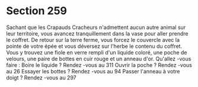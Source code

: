 # Section 259

Sachant que les Crapauds Cracheurs n'admettent aucun autre
animal sur leur territoire, vous avancez tranquillement dans la vase
pour aller prendre le coffret. De retour sur la terre ferme, vous
forcez le couvercle avec la pointe de votre épée et vous déversez
sur l'herbe le contenu du coffret. Vous y trouvez une fiole en verre
rempli d'un liquide coloré, une poche de velours, une paire de
bottes en cuir rouge et un anneau d'or. Qu'allez -vous faire :
Boire le liquide ?      Rendez -vous au  311
Ouvrir la poche ?      Rendez -vous au  26
Essayer les bottes ?      Rendez -vous au  94
Passer l'anneau à votre doigt ?     Rendez -vous au  297
